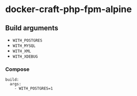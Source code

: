 # docker-craft-php-fpm-alpine

## Build arguments

- `WITH_POSTGRES`
- `WITH_MYSQL`
- `WITH_XML`
- `WITH_XDEBUG`

### Compose

```
build:
  args:
    - WITH_POSTGRES=1
```
